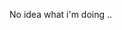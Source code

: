 No idea what i'm doing ..

<!---
AsuraZenko/AsuraZenko is a ✨ special ✨ repository because its `README.md` (this file) appears on your GitHub profile.
You can click the Preview link to take a look at your changes.
--->
